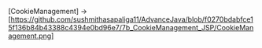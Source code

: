[CookieManagement] -> [https://github.com/sushmithasapaliga11/AdvanceJava/blob/f0270bdabfce15f136b84b43388c4394e0bd96e7/7b_CookieManagement_JSP/CookieManagement.png]
